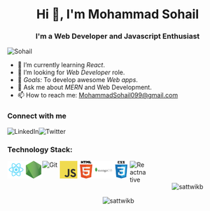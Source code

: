 <h1 align="center">Hi 👋, I'm Mohammad Sohail</h1>
<h3 align="center">I'm a Web Developer and Javascript Enthusiast </h3>

<p align="left"> <img src="https://komarev.com/ghpvc/?username=mohammadsohail1999" alt="Sohail" /> </p>

- 🌱 I’m currently learning *React*.
- 📱  I’m looking for *Web Developer* role.
- 🥅 *Goals:* To develop awesome *Web apps*.
- 💬 Ask me about *MERN* and Web Development.
- 📫 How to reach me: MohammadSohail099@gmail.com



### Connect with me 

[<img align="left" alt="LinkedIn" src="https://img.shields.io/badge/linkedin-%230077B5.svg?&style=for-the-badge&logo=linkedin&logoColor=white" />][linkedin]
[<img align="left" alt="Twitter" src="https://img.shields.io/badge/twitter-%231DA1F2.svg?&style=for-the-badge&logo=twitter&logoColor=white" />][Twitter]

<br/>

### Technology Stack:

<img align="left" alt="React" width="40px" src="https://raw.githubusercontent.com/github/explore/80688e429a7d4ef2fca1e82350fe8e3517d3494d/topics/react/react.png" />
<img align="left" alt="nodejs" width="40px" src="https://raw.githubusercontent.com/github/explore/cebd63002168a05a6a642f309227eefeccd92950/topics/nodejs/nodejs.png" />
<img align="left" alt="Git" width="40px" src="https://camo.githubusercontent.com/fbfcb9e3dc648adc93bef37c718db16c52f617ad055a26de6dc3c21865c3321d/68747470733a2f2f7777772e766563746f726c6f676f2e7a6f6e652f6c6f676f732f6769742d73636d2f6769742d73636d2d69636f6e2e737667" />
<img align="left" alt="Javascript" width="40px" src="https://raw.githubusercontent.com/github/explore/80688e429a7d4ef2fca1e82350fe8e3517d3494d/topics/javascript/javascript.png" />
<img align="left" alt="html" width="40px" src="https://raw.githubusercontent.com/github/explore/80688e429a7d4ef2fca1e82350fe8e3517d3494d/topics/html/html.png" />
<img align="left" alt="mongodb" width="40px" src="https://raw.githubusercontent.com/github/explore/80688e429a7d4ef2fca1e82350fe8e3517d3494d/topics/mongodb/mongodb.png" />
<img align="left" alt="css" width="40px" src="https://raw.githubusercontent.com/github/explore/80688e429a7d4ef2fca1e82350fe8e3517d3494d/topics/css/css.png" />
<img align="left" alt="Reactnative" width="40px" src="https://reactnative.dev/img/header_logo.svg" />


<br/>
<br/>

<p align="center"><img align="center" src="https://github-readme-stats.vercel.app/api/top-langs/?username=mohammadsohail1999&layout=compact&hide=html" alt="sattwikb" /></p>
<p align="center">&nbsp;<img align="center" src="https://github-readme-stats.vercel.app/api?username=mohammadsohail1999&show_icons=true" alt="sattwikb" /></p>

[linkedin]: https://www.linkedin.com/in/sohail-salmani-b088311b0/
[Twitter]: https://twitter.com/sohail16253038
